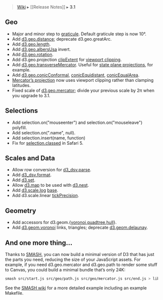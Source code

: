 > [Wiki](Home) ▸ [[Release Notes]] ▸ **3.1**

## Geo

* Major and minor step to [graticule](https://github.com/mbostock/d3/wiki/Geo-Paths#wiki-graticule). Default graticule step is now 10°.
* Add [d3.geo.distance](https://github.com/mbostock/d3/wiki/Geo-Paths#wiki-d3_geo_distance); deprecate d3.geo.greatArc.
* Add [d3.geo.length](https://github.com/mbostock/d3/wiki/Geo-Paths#wiki-d3_geo_length).
* Add [d3.geo.albersUsa](https://github.com/mbostock/d3/wiki/Geo-Projections#wiki-albersUsa) invert.
* Add [d3.geo.rotation](https://github.com/mbostock/d3/wiki/Geo-Paths#wiki-d3_geo_rotation).
* Add d3.geo.projection [clipExtent](https://github.com/mbostock/d3/wiki/Geo-Projections#wiki-clipExtent) for [viewport clipping](http://www.jasondavies.com/maps/clip-extent/).
* Add [d3.geo.transverseMercator](https://github.com/mbostock/d3/wiki/Geo-Projections#wiki-transverseMercator). Useful for [state plane projections](http://bl.ocks.org/mbostock/5126418), for example.
* Add [d3.geo.conicConformal](https://github.com/mbostock/d3/wiki/Geo-Projections#wiki-conicConformal), [conicEquidistant](https://github.com/mbostock/d3/wiki/Geo-Projections#wiki-conicEquidistant), [conicEqualArea](https://github.com/mbostock/d3/wiki/Geo-Projections#wiki-conicEqualArea).
* [Mercator’s projection](https://github.com/mbostock/d3/wiki/Geo-Projections#wiki-mercator) now uses viewport clipping rather than clamping latitudes.
* Fixed scale of [d3.geo.mercator](https://github.com/mbostock/d3/wiki/Geo-Projections#wiki-mercator); divide your previous scale by 2π when you upgrade to 3.1.

## Selections

* Add selection.on("mouseenter") and selection.on("mouseleave") polyfill.
* Add selection.on(".name", null).
* Add selection.insert(name, function)
* Fix for [selection.classed](https://github.com/mbostock/d3/wiki/Selections#wiki-classed) in Safari 5.

## Scales and Data

* Allow row conversion for [d3_dsv.parse](https://github.com/mbostock/d3/wiki/CSV#wiki-parse).
* Add [d3_dsv.format](https://github.com/mbostock/d3/wiki/CSV#wiki-format).
* Add [d3.set](https://github.com/mbostock/d3/wiki/Arrays#wiki-d3_set).
* Allow [d3.map](https://github.com/mbostock/d3/wiki/Arrays#wiki-d3_map) to be used with [d3.nest](https://github.com/mbostock/d3/wiki/Arrays#wiki-d3_nest).
* Add [d3.scale.log](https://github.com/mbostock/d3/wiki/Quantitative-Scales#wiki-log) [base](https://github.com/mbostock/d3/wiki/Quantitative-Scales#wiki-log_base).
* Add d3.scale.linear [tickPrecision](https://github.com/mbostock/d3/wiki/Quantitative-Scales#wiki-linear_tickPrecision).

## Geometry

* Add accessors for d3.geom.{[voronoi](https://github.com/mbostock/d3/wiki/Voronoi-Geom),[quadtree](https://github.com/mbostock/d3/wiki/Quadtree-Geom),[hull](https://github.com/mbostock/d3/wiki/Hull-Geom)}.
* Add [d3.geom.voronoi](https://github.com/mbostock/d3/wiki/Voronoi-Geom#wiki-voronoi) links, triangles; deprecate [d3.geom.delaunay](https://github.com/mbostock/d3/wiki/Voronoi-Geom#wiki-delaunay).

## And one more thing…

Thanks to [SMASH](https://github.com/mbostock/smash), you can now build a minimal version of D3 that has just the parts you need, reducing the size of your JavaScript assets. For example, if you need d3.geo.mercator and d3.geo.path to render some stuff to Canvas, you could build a minimal bundle that’s only 24K:

```bash
smash src/start.js src/geo/path.js src/geo/mercator.js src/end.js > lib.js
```

See the [SMASH wiki](https://github.com/mbostock/smash/wiki) for a more detailed example including an example Makefile.